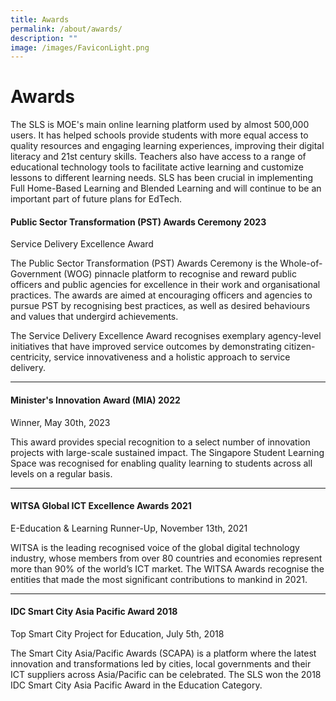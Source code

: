 ```yaml
---
title: Awards
permalink: /about/awards/
description: ""
image: /images/FaviconLight.png
---
```

<h1>Awards</h1>
<p>The SLS is MOE's main online learning platform used by almost 500,000 users. It has helped schools provide students with more equal access to quality resources and engaging learning experiences, improving their digital literacy and 21st century skills. Teachers also have access to a range of educational technology tools to facilitate active learning and customize lessons to different learning needs. SLS has been crucial in implementing Full Home-Based Learning and Blended Learning and will continue to be an important part of future plans for EdTech.</p>
<h4>Public Sector Transformation (PST) Awards Ceremony 2023</h4>
<p>Service Delivery Excellence Award</p>
<p>The Public Sector Transformation (PST) Awards Ceremony is the Whole-of-Government (WOG) pinnacle platform to recognise and reward public officers and public agencies for excellence in their work and organisational practices. The awards are aimed at encouraging officers and agencies to pursue PST by recognising best practices, as well as desired behaviours and values that undergird achievements.</p>
<p>The Service Delivery Excellence Award recognises exemplary agency-level initiatives that have improved service outcomes by demonstrating citizen-centricity, service innovativeness and a holistic approach to service delivery.
</p>									
<hr>
<h4>Minister's Innovation Award (MIA) 2022</h4>
<p>Winner, May 30th, 2023</p>
<p>This award provides special recognition to a select number of innovation projects with large-scale sustained impact. The Singapore Student Learning Space was recognised for enabling quality learning to students across all levels on a regular basis.</p>							
<hr>
<h4>WITSA Global ICT Excellence Awards 2021</h4>
<p>E-Education &amp; Learning Runner-Up, November 13th, 2021</p>
<p>WITSA is the leading recognised voice of the global digital technology industry, whose members from over 80 countries and economies represent more than 90% of the world’s ICT market. The WITSA Awards recognise the entities that made the most significant contributions to mankind in 2021.</p>									
<hr>
<h4>IDC Smart City Asia Pacific Award 2018</h4>
<p>Top Smart City Project for Education, July 5th, 2018</p>
<p>The Smart City Asia/Pacific Awards (SCAPA) is a platform where the latest innovation and transformations led by cities, local governments and their ICT suppliers across Asia/Pacific can be celebrated. The SLS won the 2018 IDC Smart City Asia Pacific Award in the Education Category.</p>									